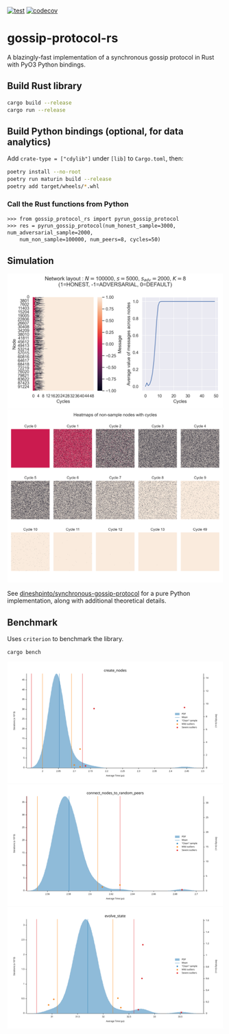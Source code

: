 [![test](https://github.com/dineshpinto/gossip-protocol-rs/actions/workflows/rust.yml/badge.svg)](https://github.com/dineshpinto/gossip-protocol-rs/actions/workflows/rust.yml)
[![codecov](https://codecov.io/gh/dineshpinto/gossip-protocol-rs/graph/badge.svg?token=DRI0SYP28V)](https://codecov.io/gh/dineshpinto/gossip-protocol-rs)
# gossip-protocol-rs

A blazingly-fast implementation of a synchronous gossip protocol in Rust with PyO3 Python bindings.

## Build Rust library

```bash
cargo build --release
cargo run --release
```

## Build Python bindings (optional, for data analytics)

Add `crate-type = ["cdylib"]` under `[lib]` to `Cargo.toml`, then:

```bash
poetry install --no-root
poetry run maturin build --release
poetry add target/wheels/*.whl
```

### Call the Rust functions from Python

```ipython
>>> from gossip_protocol_rs import pyrun_gossip_protocol
>>> res = pyrun_gossip_protocol(num_honest_sample=3000, num_adversarial_sample=2000,
    num_non_sample=100000, num_peers=8, cycles=50)
```

## Simulation

![Results](output/convergence_heatmap_and_overall.png)
![Results](output/node_state_heatmap.png)

See [dineshpinto/synchronous-gossip-protocol](https://github.com/dineshpinto/synchronous-gossip-protocol) for a pure
Python implementation, along with additional
theoretical details.

## Benchmark

Uses `criterion` to benchmark the library.

```bash
cargo bench
```

![create_nodes_pdf](output/benchmark_create_nodes_pdf.svg)
![connect_nodes_to_random_peers_pdf](output/benchmark_connect_nodes_to_random_peers_pdf.svg)
![evolve_state_pdf](output/benchmark_evolve_state_pdf.svg)
